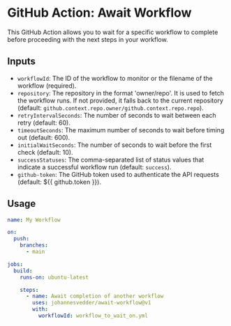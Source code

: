 # GitHub Action: Await Workflow

This GitHub Action allows you to wait for a specific workflow to complete before proceeding with the next steps in your workflow.

## Inputs

- `workflowId`: The ID of the workflow to monitor or the filename of the workflow (required).
- `repository`: The repository in the format 'owner/repo'. It is used to fetch the workflow runs. If not provided, it falls back to the current repository (default: `github.context.repo.owner/github.context.repo.repo`).
- `retryIntervalSeconds`: The number of seconds to wait between each retry (default: 60).
- `timeoutSeconds`: The maximum number of seconds to wait before timing out (default: 600).
- `initialWaitSeconds`: The number of seconds to wait before the first check (default: 10).
- `successStatuses`: The comma-separated list of status values that indicate a successful workflow run (default: `success`).
- `github-token`: The GitHub token used to authenticate the API requests (default: ${{ github.token }}).

## Usage

```yaml
name: My Workflow

on:
  push:
    branches:
      - main

jobs:
  build:
    runs-on: ubuntu-latest

    steps:
      - name: Await completion of another workflow
        uses: johannesvedder/await-workflow@v1
        with:
          workflowId: workflow_to_wait_on.yml
```
